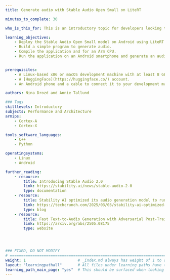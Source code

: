 ```yaml
---
title: Generate audio with Stable Audio Open Small on LiteRT 

minutes_to_complete: 30

who_is_this_for: This is an introductory topic for developers looking to deploy the Stable Audio Open Small text-to-audio model using LiteRT on an Android device.

learning_objectives:
    - Deploy the Stable Audio Open Small model on Android using LiteRT.
    - Build a simple program to generate audio.
    - Compile the application and for an Arm CPU.
    - Run the application on an Android smartphone and generate an audio snippet.


prerequisites:
    - A Linux-based x86 or macOS development machine with at least 8 GB of RAM (tested on Ubuntu 20.04.4 LTS with x86_64).
    - A [HuggingFace](https://huggingface.co/) account.
    - An Android phone and a cable to connect it to your development machine.

authors: Nina Drozd and Annie Tallund

### Tags
skilllevels: Introductory
subjects: Performance and Architecture
armips:
    - Cortex-A
    - Cortex-X

tools_software_languages:
    - C++
    - Python

operatingsystems:
    - Linux
    - Android

further_reading:
    - resource:
        title: Introducing Stable Audio 2.0
        link: https://stability.ai/news/stable-audio-2-0
        type: documentation
    - resource:
        title: Stability AI optimized its audio generation model to run on Arm chips
        link: https://techcrunch.com/2025/03/03/stability-ai-optimized-its-audio-generation-model-to-run-on-arm-chips/
        type: blog
    - resource:
        title: Fast Text-to-Audio Generation with Adversarial Post-Training 
        link: https://arxiv.org/abs/2505.08175
        type: website




### FIXED, DO NOT MODIFY
# ================================================================================
weight: 1                       # _index.md always has weight of 1 to order correctly
layout: "learningpathall"       # All files under learning paths have this same wrapper
learning_path_main_page: "yes"  # This should be surfaced when looking for related content. Only set for _index.md of learning path content.
---
```

